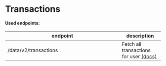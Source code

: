 # Transactions

#### Used endpoints:

<table><thead><tr><th width="354">endpoint</th><th>description</th></tr></thead><tbody><tr><td>/data/v2/transactions</td><td>Fetch all transactions for user <a href="https://docs.tink.com/api-data-v2#data-v2/transaction/list-transactions">(docs)</a></td></tr></tbody></table>
